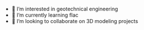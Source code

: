 - 👀 I’m interested in geotechnical engineering
- 🌱 I’m currently learning flac
- 💞️ I’m looking to collaborate on 3D modeling projects


<!---
knckpckt/knckpckt is a ✨ special ✨ repository because its `README.md` (this file) appears on your GitHub profile.
You can click the Preview link to take a look at your changes.
--->
